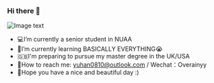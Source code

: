 ### Hi there 👋

![Image text](https://raw.githubusercontent.com/saadeghi/saadeghi/master/dino.gif)

- 💻I’m currently a senior student in NUAA 
- 📝I’m currently learning BASICALLY EVERYTHING😭
- 🇬🇧I'm preparing to pursue my master degree in the UK/USA
- 💬How to reach me: yuhan0810@outlook.com / Wechat：Overainyy
- 🐶Hope you have a nice and beautiful day :)


